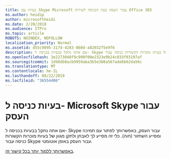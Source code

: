 ```yaml
---
title: בעיות עם Skype Microsoft עבור העסק בעת הכניסה לשירות Office 365
ms.author: heidip
author: microsoftheidi
ms.date: 2/20/2018
ms.audience: ITPro
ms.topic: article
ROBOTS: NOINDEX, NOFOLLOW
localization_priority: Normal
ms.assetid: d55c9095-317d-4283-860d-a82032f5e9f6
description: אם אתה נתקל בבעיות בכניסה ל- Skype עבור העסק, באפשרותך לפתור עם תמיכה ומסייע השחזור (חוה). כלי זה מסייע לך לאבחן ולתקן מגוון של בעיות מוכרות הקשורות כניסה עבור Skype עבור העסק באופן אוטומטי.
ms.openlocfilehash: 3e2273040f9c990f00e2323e9b24c033f03197af
ms.sourcegitcommit: 1d98db8acb9959aba3b5e308a567ade6b62da56c
ms.translationtype: MT
ms.contentlocale: he-IL
ms.lasthandoff: 08/22/2019
ms.locfileid: "36554406"
---
```

# <a name="problems-signing-in-to-microsoft-skype-for-business"></a>בעיות כניסה ל- Microsoft Skype עבור העסק

אם אתה נתקל בבעיות בכניסה ל- Skype עבור העסק, באפשרותך לפתור עם תמיכה ומסייע השחזור (חוה). כלי זה מסייע לך לאבחן ולתקן מגוון של בעיות מוכרות הקשורות כניסה עבור Skype עבור העסק באופן אוטומטי.
  
[באפשרותך ללמוד יותר בכל קישור זה](https://support.microsoft.com/help/4087361/troubleshooting-office-365-issues-signing-in-to-skype-for-business).
  

